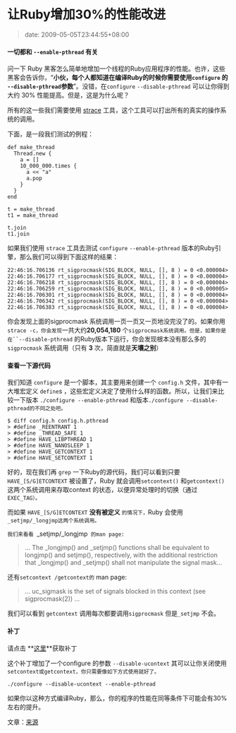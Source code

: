 # 让Ruby增加30%的性能改进
>date: 2009-05-05T23:44:55+08:00



#### 一切都和 `--enable-pthread` 有关


问一下 Ruby 黑客怎么简单地增加一个线程的Ruby应用程序的性能。也许，这些黑客会告诉你，“**小伙，每个人都知道在编译Ruby的时候你需要使用`configure` 的 `--disable-pthread`参数**”。没错，在`configure` `--disable-pthread` 可以让你得到大约 30% 性能提高。但是，这是为什么呢？


所有的这一些我们需要使用 [strace](http://timetobleed.com/hello-world/) 工具，这个工具可以打出所有的真实的操作系统的调用。


下面，是一段我们测试的例程：




```
def make_thread
  Thread.new {
    a = []
    10_000_000.times {
      a << "a"
      a.pop
    }
  }
end

t = make_thread
t1 = make_thread

t.join
t1.join

```

如果我们使用 `strace` 工具去测试 `configure` `--enable-pthread` 版本的Ruby引擎，那么我们可以得到下面这样的结果：



```
22:46:16.706136 rt_sigprocmask(SIG_BLOCK, NULL, [], 8 ) = 0 <0.000004>
22:46:16.706177 rt_sigprocmask(SIG_BLOCK, NULL, [], 8 ) = 0 <0.000004>
22:46:16.706218 rt_sigprocmask(SIG_BLOCK, NULL, [], 8 ) = 0 <0.000004>
22:46:16.706259 rt_sigprocmask(SIG_BLOCK, NULL, [], 8 ) = 0 <0.000005>
22:46:16.706301 rt_sigprocmask(SIG_BLOCK, NULL, [], 8 ) = 0 <0.000004>
22:46:16.706342 rt_sigprocmask(SIG_BLOCK, NULL, [], 8 ) = 0 <0.000004>
22:46:16.706383 rt_sigprocmask(SIG_BLOCK, NULL, [], 8 ) = 0 <0.000004>

```

你会发现上面的sigprocmask 系统调用一页一页又一页地没完没了的。如果你用 `strace -c，你会发现`一共大约**20,054,180** 个`sigprocmask系统调用。但是，如果你是在``--disable-pthread` 的Ruby版本下运行，你会发现根本没有那么多的`sigprocmask` 系统调用（只有 **3** 次，简直就是**天壤之别**）


#### 查看一下源代码


我们知道 `configure` 是一个脚本，其主要用来创建一个 `config.h` 文件，其中有一大堆宏定义 `define`s ，这些宏定义决定了使用什么样的函数。所以，让我们来比较一下版本 `./configure --enable-pthread` 和版本`./configure --disable-pthread的不同之处吧。`



```
$ diff config.h config.h.pthread
> #define _REENTRANT 1
> #define _THREAD_SAFE 1
> #define HAVE_LIBPTHREAD 1
> #define HAVE_NANOSLEEP 1
> #define HAVE_GETCONTEXT 1
> #define HAVE_SETCONTEXT 1

```

好的，现在我们再 `grep` 一下Ruby的源代码，我们可以看到只要`HAVE_[S/G]ETCONTEXT` 被设置了，Ruby 就会调用`setcontext()` 和`getcontext()` 这两个系统调用来存取context 的状态，以便异常处理时的切换（通过`EXEC_TAG）。`


而如果 `HAVE_[S/G]ETCONTEXT` **没有被定义** `的情况下，`Ruby 会使用 `_setjmp/_longjmp这两个系统调用。`


`我们来看看 `_setjmp/_longjmp` 的man page:`

> … The \_longjmp() and \_setjmp() functions shall be equivalent to longjmp() and setjmp(), respectively, with the additional restriction that \_longjmp() and \_setjmp() shall not manipulate the signal mask…
> 
> 


还有`setcontext /getcontext的` man page:



> … uc\_sigmask is the set of signals blocked in this context (see sigprocmask(2)) …
> 
> 


我们可以看到 `getcontext` 调用每次都要调用`sigprocmask` 但是`_setjmp` 不会。


#### 补丁


请点击 **[这里](https://github.com/ice799/matzruby/commit/0b9b69f9653782a33aee2b8937d405eae245b60c)**获取补丁


这个补丁增加了一个configure 的参数 `--disable-ucontext` 其可以让你关闭使用 `setcontext或getcontext，你只需要像如下方式使用就好了。`



```
./configure --disable-ucontext --enable-pthread

```

如果你以这种方式编译Ruby，那么，你的程序的性能在同等条件下可能会有30%左右的提升。


文章：[来源](http://timetobleed.com/fix-a-bug-in-rubys-configurein-and-get-a-30-performance-boost/)


